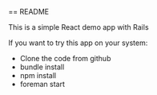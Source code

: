 == README

This is a simple React demo app with Rails

If you want to try this app on your system:

- Clone the code from github
- bundle install
- npm install
- foreman start

 